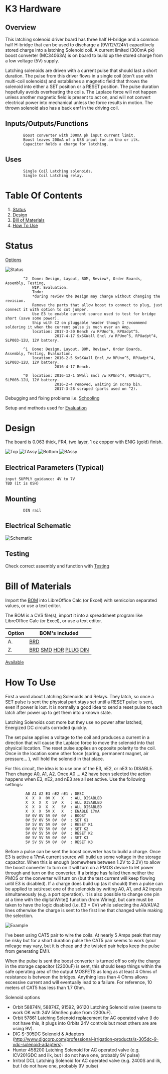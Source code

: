 # K3 Hardware

## Overview

This latching solenoid driver board has three half H-bridge and a common half H-bridge that can be used to discharge a (9V/12V/24V) capacitively stored charge into a latching Solenoid coil. A current limited (300mA pk) boost converter (MC34063A) is on board to build up the stored charge from a low voltage (5V) supply.

Latching solenoids are driven with a current pulse that should last a short duration. The pulse from this driver flows in a single coil (don't use with multi-coil solenoids) and establishes a magnetic field that throws the solenoid into either a SET position or a RESET position. The pulse duration hopefully avoids overheating the coils. The Laplace force will not happen unless another magnetic field is present to act on, and will not convert electrical power into mechanical unless the force results in motion. The thrown solenoid also has a back emf in the driving coil.

## Inputs/Outputs/Functions

```
        Boost converter with 300mA pk input current limit.
        Boost leaves 200mA of a USB input for an Uno or ilk.
        Capacitor holds a charge for latching.
```

## Uses

```
        Single Coil Latching solenoids.
        Single Coil Latching relay.
```


# Table Of Contents

1. [Status](#status)
2. [Design](#design)
3. [Bill of Materials](#bill-of-materials)
4. [How To Use](#how-to-use)


# Status

[Options](#bill-of-materials)

![Status](./status_icon.png "K3 Status")

```
        ^2  Done: Design, Layout, BOM, Review*, Order Boards, Assembly, Testing,
            WIP: Evaluation.
            Todo:   
            *during review the Design may change without changing the revision.
            Remove the parts that allow boost to connect to plug, just connect it with option to cut jumper.
            Use E3 to enable current source used to test for bridge short (save some power).
            Ship with C2 on pluggable header though I recommend soldering it when the current pulse is much over an Amp.
            location: 2017-3-30 Bench /w RPUno^6, RPUadpt^5.
                      2017-4-17 SxSXWall Encl /w RPUno^5, RPUadpt^4, SLP003-12U, 12V battery.

        ^1  Done: Design, Layout, BOM, Review*, Order Boards, Assembly, Testing, Evaluation.
            location: 2016-2-5 SxSXWall Encl /w RPUno^5, RPUadpt^4, SLP003-12U, 12V battery.
                      2016-4-17 Bench.
            
        ^0  location: 2016-12-1 SWall Encl /w RPUno^4, RPUadpt^4, SLP003-12U, 12V battery.
                      2016-2-4 removed, waiting in scrap bin.
                      2017-3-28 scraped (parts used on ^2).
```

Debugging and fixing problems i.e. [Schooling](./Schooling/)

Setup and methods used for [Evaluation](./Evaluation/)


# Design

The board is 0.063 thick, FR4, two layer, 1 oz copper with ENIG (gold) finish.

![Top](./Documents/16276,Top.png "K3 Top")
![TAssy](./Documents/16276,TAssy.jpg "K3 Top Assy")
![Bottom](./Documents/16276,Bottom.png "K3 Bottom")
![BAssy](./Documents/16276,BAssy.jpg "K3 Bottom Assy")

## Electrical Parameters (Typical)

```
input SUPPLY guidance: 4V to 7V
TBD (it is OSH)
```

## Mounting

```
        DIN rail
```

## Electrical Schematic

![Schematic](./Documents/16276,Schematic.png "K3 Schematic")

## Testing

Check correct assembly and function with [Testing](./Testing/)


# Bill of Materials

Import the [BOM](./Design/16276,BOM.csv) into LibreOffice Calc (or Excel) with semicolon separated values, or use a text editor.

The BOM is a CVS file(s), import it into a spreadsheet program like LibreOffice Calc (or Excel), or use a text editor.

Option | BOM's included
----- | ----- 
A. | [BRD] 
Z. | [BRD] [SMD] [HDR] [PLUG] [DIN]

[BRD]: ./Design/16276BRD,BOM.csv
[SMD]: ./Design/16276SMD,BOM.csv
[HDR]: ./Design/16276HDR,BOM.csv
[PLUG]: ./Design/16276PLUG,BOM.csv
[DIN]: ./Design/16276DIN,BOM.csv

[Available](https://rpubus.org/Order_Form.html)


# How To Use

First a word about Latching Solenoids and Relays. They latch, so once a SET pulse is sent the physical part stays set until a RESET pulse is sent, even if power is lost. It is normally a good idea to send a reset pulse to each latch after power up to get them into a known state.

Latching Solenoids cost more but they use no power after latched, Energized DC circuits corroded quickly. 

The set pulse applies a voltage to the coil and produces a current in a direction that will cause the Laplace force to move the solenoid into that physical location. The reset pulse applies an opposite polarity to the coil. Once in the location some other force (spring, permanent magnet, air pressure... ), will hold the solenoid in that place.

For this circuit, the idea is to use one of the E3, nE2, or nE3 to DISABLE. Then change A0, A1, A2. Once A0 ... A2 have been selected the action happens when E3, nE2, and nE3 are all set active. Use the following settings:  

```
         A0 A1 A2 E3 nE2 nE1 : DESC
         X  X  X  0V X   X   : ALL DISABLED
         X  X  X  X  5V  X   : ALL DISABLED
         X  X  X  X  X   5V  : ALL DISABLED
         X  X  X  5V X   X   : ENABLE 17mA
         5V 0V 0V 5V 0V  0V  : BOOST
         0V 5V 0V 5V 0V  0V  : SET K1
         5V 5V 0V 5V 0V  0V  : RESET K1
         0V 0V 5V 5V 0V  0V  : SET K2
         5V 0V 5V 5V 0V  0V  : RESET K2
         0V 5V 5V 5V 0V  0V  : SET K3
         5V 5V 5V 5V 0V  0V  : RESET K3
```

Before a pulse can be sent the boost converter has to build a charge. Once E3 is active a 17mA current source will build up some voltage in the storage capacitor. When this is enough (somewhere between 1.2V to 2.2V) to allow the boost converter to turn on it will turn on a PMOS device to let power through and turn on the converter. If a bridge has failed then neither the PMOS or the converter will turn on (but the test current will keep flowing until E3 is disabled). If a charge does build up (as it should) then a pulse can be applied to set/reset one of the solenoids by writing A0, A1, and A2 inputs simultaneously (e.g. a port operation). It is also possible to change one pin at a time with the digitalWrite() function (from Wiring), but care must be taken to have the logic disabled (i.e. E3 = 0V) while selecting the A0/A1/A2 lines otherwise the charge is sent to the first line that changed while making the selection.

![Example](./Documents/Example.png "Example")

I've been using CAT5 pair to wire the coils. At nearly 5 Amps peak that may be risky but for a short duration pulse the CAT5 pair seems to work (your mileage may vary, but it is cheap and the twisted pair helps keep the pulse from generating EMI). 

When the pulse is sent the boost converter is turned off so only the charge in the storage capacitor (2200uF) is sent, this should keep things within the safe operating area of the output MOSFETS as long as at least 4 Ohms of resistance is between the bridges. Anything less than 4 Ohms allows excessive current and will eventually lead to a failure. For reference, 10 meters of CAT5 has less than 1.7 Ohm.

Solenoid options

* Orbit 58874N, 58874Z, 91592, 96120 Latching Solenoid valve (seems to work OK with 24V 50mSec pulse from 2200uF).
* Orbit 57861 Latching Solenoid replacement for AC operated valve (I do not have this, it plugs into Orbits 24V controls but most others are are using 9V).
* DIG S-305DC Solenoid & Adapters (http://www.digcorp.com/professional-irrigation-products/s-305dc-9-vdc-solenoid-adapters).
* Hunter 458200 Latching Solenoid for AC operated valve (e.g. ICV201GDC and ilk, but I do not have one, probably 9V pulse)
* Irritrol DCL Latching Solenoid for AC operated valve (e.g. 2400S and ilk, but I do not have one, probably 9V pulse)


